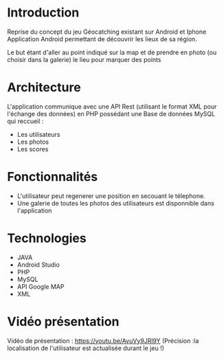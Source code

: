# Introduction

Reprise du concept du jeu Géocatching existant sur Android et Iphone
Application Android permettant de découvrir les lieux de sa région.

Le but étant d'aller au point indiqué sur la map et de prendre en photo (ou choisir dans la galerie) le lieu pour marquer des points 

# Architecture

L'application communique avec une API Rest (utilisant le format XML pour l'échange des données) en PHP possédant une Base de données MySQL qui reccueil :

* Les utilisateurs
* Les photos
* Les scores

# Fonctionnalités
* L'utilisateur peut regenerer une position en secouant le télephone.
* Une galerie de toutes les photos des utilisateurs est disponnible dans l'application


# Technologies 

* JAVA
* Android Studio
* PHP
* MySQL
* API Google MAP
* XML

# Vidéo présentation
Vidéo de présentation : https://youtu.be/AvuVy9JRl9Y
(Précision :la localisation de l'utilisateur est actualisée durant le jeu !)
